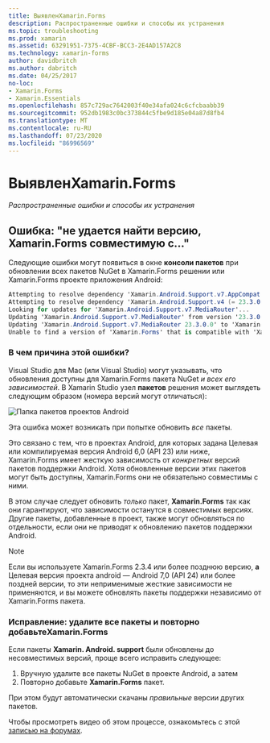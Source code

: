 ```yaml
---
title: ВыявленXamarin.Forms
description: Распространенные ошибки и способы их устранения
ms.topic: troubleshooting
ms.prod: xamarin
ms.assetid: 63291951-7375-4CBF-BCC3-2E4AD157A2C8
ms.technology: xamarin-forms
author: davidbritch
ms.author: dabritch
ms.date: 04/25/2017
no-loc:
- Xamarin.Forms
- Xamarin.Essentials
ms.openlocfilehash: 857c729ac7642003f40e34afa024c6cfcbaabb39
ms.sourcegitcommit: 952db1983c0bc373844c5fbe9d185e04a87d8fb4
ms.translationtype: MT
ms.contentlocale: ru-RU
ms.lasthandoff: 07/23/2020
ms.locfileid: "86996569"
---
```

# <a name="troubleshooting-no-locxamarinforms"></a>ВыявленXamarin.Forms

_Распространенные ошибки и способы их устранения_

## <a name="error-unable-to-find-a-version-of-no-locxamarinforms-compatible-with"></a>Ошибка: "не удается найти версию, Xamarin.Forms совместимую с..."

Следующие ошибки могут появиться в окне **консоли пакетов** при обновлении всех пакетов NuGet в Xamarin.Forms решении или Xamarin.Forms проекте приложения Android:

```csharp
Attempting to resolve dependency 'Xamarin.Android.Support.v7.AppCompat (= 23.3.0.0)'.
Attempting to resolve dependency 'Xamarin.Android.Support.v4 (= 23.3.0.0)'.
Looking for updates for 'Xamarin.Android.Support.v7.MediaRouter'...
Updating 'Xamarin.Android.Support.v7.MediaRouter' from version '23.3.0.0' to '23.3.1.0' in project 'Todo.Droid'.
Updating 'Xamarin.Android.Support.v7.MediaRouter 23.3.0.0' to 'Xamarin.Android.Support.v7.MediaRouter 23.3.1.0' failed.
Unable to find a version of 'Xamarin.Forms' that is compatible with 'Xamarin.Android.Support.v7.MediaRouter 23.3.0.0'.
```

### <a name="what-causes-this-error"></a>В чем причина этой ошибки?

Visual Studio для Mac (или Visual Studio) могут указывать, что обновления доступны для Xamarin.Forms пакета NuGet *и всех его зависимостей*. В Xamarin Studio узел **пакетов** решения может выглядеть следующим образом (номера версий могут отличаться):

![Папка пакетов проектов Android](images/updates-available.png)

Эта ошибка может возникать при попытке обновить _все_ пакеты.

Это связано с тем, что в проектах Android, для которых задана Целевая или компилируемая версия Android 6,0 (API 23) или ниже, Xamarin.Forms имеет жесткую зависимость от *конкретных* версий пакетов поддержки Android. Хотя обновленные версии этих пакетов могут быть доступны, Xamarin.Forms они не обязательно совместимы с ними.

В этом случае следует обновить _только_ пакет, **Xamarin.Forms** так как они гарантируют, что зависимости останутся в совместимых версиях. Другие пакеты, добавленные в проект, также могут обновляться по отдельности, если они не приводят к обновлению пакетов поддержки Android.

> [!NOTE]
> Если вы используете Xamarin.Forms 2.3.4 или более позднюю версию, **а** Целевая версия проекта android — Android 7,0 (API 24) или более поздней версии, то эти неприменимые жесткие зависимости не применяются, и вы можете обновлять пакеты поддержки независимо от Xamarin.Forms пакета.

### <a name="fix-remove-all-packages-and-re-add-no-locxamarinforms"></a>Исправление: удалите все пакеты и повторно добавьтеXamarin.Forms

Если пакеты **Xamarin. Android. support** были обновлены до несовместимых версий, проще всего исправить следующее:

1. Вручную удалите все пакеты NuGet в проекте Android, а затем
2. Повторно добавьте **Xamarin.Forms** пакет.

При этом будут автоматически скачаны *правильные* версии других пакетов.

Чтобы просмотреть видео об этом процессе, ознакомьтесь с этой [записью на форумах](https://forums.xamarin.com/discussion/comment/170012/#Comment_170012).
